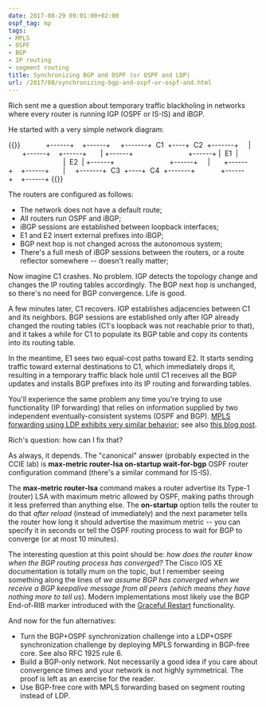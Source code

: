 ```yaml
---
date: 2017-08-29 09:01:00+02:00
ospf_tag: mp
tags:
- MPLS
- OSPF
- BGP
- IP routing
- segment routing
title: Synchronizing BGP and OSPF (or OSPF and LDP)
url: /2017/08/synchronizing-bgp-and-ospf-or-ospf-and.html
---
```

Rich sent me a question about temporary traffic blackholing in networks where every router is running IGP (OSPF or IS-IS) and iBGP.

He started with a very simple network diagram:
<!--more-->
{{<ascii>}}
            +------+    +------+
    +-------+  C1  +----+  C2  +-------+
    |       +------+    +------+       |
+------+                            +------+
|  E1  |                            |  E2  |
+------+                            +------+
    |       +------+    +------+       |
    +-------+  C3  +----+  C4  +-------+
            +------+    +------+
{{</ascii>}}

The routers are configured as follows:

-   The network does not have a default route;
-   All routers run OSPF and iBGP;
-   iBGP sessions are established between loopback interfaces;
-   E1 and E2 insert external prefixes into iBGP;
-   BGP next hop is not changed across the autonomous system;
-   There's a full mesh of iBGP sessions between the routers, or a route reflector somewhere -- doesn't really matter;

Now imagine C1 crashes. No problem. IGP detects the topology change and changes the IP routing tables accordingly. The BGP next hop is unchanged, so there's no need for BGP convergence. Life is good.

A few minutes later, C1 recovers. IGP establishes adjacencies between C1 and its neighbors. BGP sessions are established only after IGP already changed the routing tables (C1's loopback was not reachable prior to that), and it takes a while for C1 to populate its BGP table and copy its contents into its routing table.

In the meantime, E1 sees two equal-cost paths toward E2. It starts sending traffic toward external destinations to C1, which immediately drops it, resulting in a temporary traffic black hole until C1 receives all the BGP updates and installs BGP prefixes into its IP routing and forwarding tables.

You'll experience the same problem any time you're trying to use functionality (IP forwarding) that relies on information supplied by two independent eventually-consistent systems (OSPF and BGP). [MPLS forwarding using LDP exhibits very similar behavior](https://blog.ipspace.net/2011/11/ldp-igp-synchronization-in-mpls.html); see also [this blog post](http://blog.ipspace.net/2008/02/use-slow-igp-startup-in-ldp-only-mpls.html).

Rich's question: how can I fix that?

As always, it depends. The "canonical" answer (probably expected in the CCIE lab) is **max-metric router-lsa on-startup wait-for-bgp** OSPF router configuration command (there's a similar command for IS-IS).

The **max-metric router-lsa** command makes a router advertise its Type-1 (router) LSA with maximum metric allowed by OSPF, making paths through it less preferred than anything else. The **on-startup** option tells the router to do that *after reload* (instead of immediately) and the next parameter tells the router how long it should advertise the maximum metric -- you can specify it in seconds or tell the OSPF routing process to wait for BGP to converge (or at most 10 minutes).

The interesting question at this point should be: *how does the router know when the BGP routing process has converged?* The Cisco IOS XE documentation is totally mum on the topic, but I remember seeing something along the lines of *we assume BGP has converged when we receive a BGP keepalive message from all peers (which means they have nothing more to tell us*). Modern implementations most likely use the BGP End-of-RIB marker introduced with the [Graceful Restart](https://blog.ipspace.net/2021/09/graceful-restart.html) functionality.

And now for the fun alternatives:

-   Turn the BGP+OSPF synchronization challenge into a LDP+OSPF synchronization challenge by deploying MPLS forwarding in BGP-free core. See also RFC 1925 rule 6.
-   Build a BGP-only network. Not necessarily a good idea if you care about convergence times and your network is not highly symmetrical. The proof is left as an exercise for the reader.
-   Use BGP-free core with MPLS forwarding based on segment routing instead of LDP.
